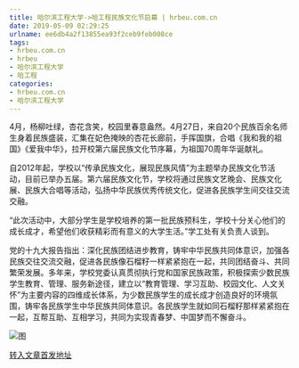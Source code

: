 ```yaml
---
title: 哈尔滨工程大学->哈工程民族文化节启幕 | hrbeu.com.cn
date: 2019-05-09 02:29:25
urlname: ee6db4a2f13855ea93f2ceb9feb008ce
tags: 
- hrbeu.com.cn
- hrbeu
- 哈尔滨工程大学
- 哈工程
categories:
- hrbeu.com.cn
- 哈尔滨工程大学
---
```



4月，杨柳吐绿，杏花含笑，校园里春意盎然。4月27日，来自20个民族百余名师生身着民族盛装，汇集在妃色掩映的杏花长廊前，手挥国旗，合唱《我和我的祖国》《爱我中华》，拉开校第六届民族文化节序幕，为祖国70周年华诞献礼。

自2012年起，学校以“传承民族文化，展现民族风情”为主题举办民族文化节活动，目前已举办五届。第六届民族文化节，学校将通过民族文艺晚会、民族文化展、民族大合唱等活动，弘扬中华民族优秀传统文化，促进各民族学生间交往交流交融。

“此次活动中，大部分学生是学校培养的第一批民族预科生，学校十分关心他们的成长成才，希望他们收获精彩而有意义的大学生活。”学工处有关负责人谈到。

党的十九大报告指出：深化民族团结进步教育，铸牢中华民族共同体意识，加强各民族交往交流交融，促进各民族像石榴籽一样紧紧抱在一起，共同团结奋斗、共同繁荣发展。多年来，学校党委认真贯彻执行党和国家民族政策，积极探索少数民族学生教育、管理、服务新途径，建立以“教育管理、学习互助、校园文化、人文关怀”为主要内容的四维成长体系，为少数民族学生的成长成才创造良好的环境氛围，铸牢各民族学生中华民族共同体意识。各民族学生就如同石榴籽那样紧紧抱在一起，互帮互助、互相学习，共同为实现青春梦、中国梦而不懈奋斗。



![图](http://gongxue.cn/news/UploadFiles_4906/201905/2019050909533640.jpg)

[转入文章首发地址](http://gongxue.cn/news/2019/201905/news_195330.html)